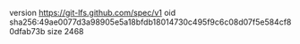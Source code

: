 version https://git-lfs.github.com/spec/v1
oid sha256:49ae0077d3a98905e5a18bfdb18014730c495f9c6c08d07f5e584cf80dfab73b
size 2468
